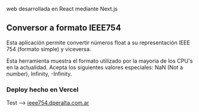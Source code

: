 web desarrollada en React mediante Next.js

## Conversor a formato IEEE754

Esta aplicación permite convertir números float a su representación IEEE 754 (formato simple) y viceversa.

Esta herramienta muestra el formato utilizado por la mayoria de los CPU's en la actualidad. Acepta los siguientes valores especiales: NaN (Not a number), Infinity, -Infinity.

### Deploy hecho en Vercel

Test --> [ieee754.dperalta.com.ar](https://ieee754.dperalta.com.ar/)
